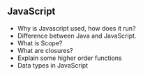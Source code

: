 ## JavaScript

- Why is Javascript used, how does it run?
- Difference between Java and JavaScript.
- What is Scope?
- What are closures?
- Explain some higher order functions
- Data types in JavaScript
